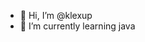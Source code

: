 - 👋 Hi, I’m @klexup
- 🌱 I’m currently learning java

<!---
klexup/klexup is a ✨ special ✨ repository because its `README.md` (this file) appears on your GitHub profile.
You can click the Preview link to take a look at your changes.
--->
